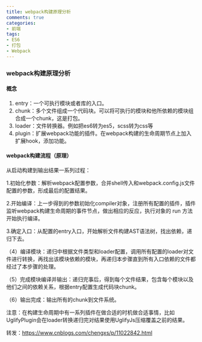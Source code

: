 ```yaml
---
title: webpack构建原理分析
comments: true
categories: 
- 前端
tags: 
- ES6
- 打包
- Webpack
---
```


### webpack构建原理分析

#### 概念

1. entry：一个可执行模块或者库的入口。
2. chunk：多个文件组成一个代码块。可以将可执行的模块和他所依赖的模块组合成一个chunk，这是打包。
3. loader：文件转换器。例如把es6转为es5，scss转为css等
4. plugin：扩展webpack功能的插件。在webpack构建的生命周期节点上加入扩展hook，添加功能。

<!-- more -->

#### webpack构建流程（原理）

从启动构建到输出结果一系列过程：

1.初始化参数：解析webpack配置参数，合并shell传入和webpack.config.js文件配置的参数，形成最后的配置结果。

2.开始编译：上一步得到的参数初始化compiler对象，注册所有配置的插件，插件监听webpack构建生命周期的事件节点，做出相应的反应，执行对象的 run 方法开始执行编译。

3.确定入口：从配置的entry入口，开始解析文件构建AST语法树，找出依赖，递归下去。

（4）编译模块：递归中根据文件类型和loader配置，调用所有配置的loader对文件进行转换，再找出该模块依赖的模块，再递归本步骤直到所有入口依赖的文件都经过了本步骤的处理。

（5）完成模块编译并输出：递归完事后，得到每个文件结果，包含每个模块以及他们之间的依赖关系，根据entry配置生成代码块chunk。

（6）输出完成：输出所有的chunk到文件系统。

注意：在构建生命周期中有一系列插件在做合适的时机做合适事情，比如UglifyPlugin会在loader转换递归完对结果使用UglifyJs压缩覆盖之前的结果。

转发：https://www.cnblogs.com/chengxs/p/11022842.html